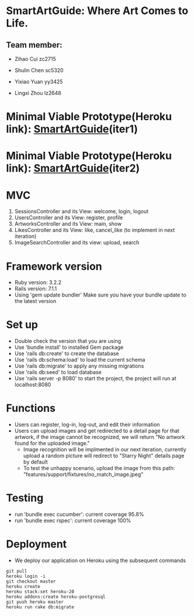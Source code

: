 # SmartArtGuide: Where Art Comes to Life.

## Team member:

- Zihao Cui zc2715

- Shulin Chen sc5320

- Yixiao Yuan yy3425

- Lingxi Zhou lz2648

  

# Minimal Viable Prototype(Heroku link): [SmartArtGuide](https://safe-ravine-39931-4dcfeebeaa67.herokuapp.com/)(iter1)
# Minimal Viable Prototype(Heroku link): [SmartArtGuide](https://safe-ravine-39931-4dcfeebeaa67.herokuapp.com/)(iter2)




# MVC

1. SessionsController and its View: welcome, login, logout
2. UsersController and its View: register, profile
3. ArtworksController and its View: main, show
4. LikesController and its View: like, cancel_like (to implement in next iteration)
5. ImageSearchController and its view: upload, search




# Framework version

- Ruby version: 3.2.2
- Rails version: 7.1.1
- Using 'gem update bundler' Make sure you have your bundle update to the latest version

# Set up

- Double check the version that you are using
- Use 'bundle install' to installed Gem package
- Use 'rails db:create' to create the database
- Use 'rails db:schema:load' to load the current schema
- Use 'rails db:migrate' to apply any missing migrations
- Use 'rails db:seed' to load database
- Use 'rails server -p 8080' to start the project, the project will run at localhost:8080

# Functions

- Users can register, log-in, log-out, and edit their information
- Users can upload images and get redirected to a detail page for that artwork, if the image cannot be recognized, we will return "No artwork found for the uploaded image."
  - Image recognition will be implmented in our next iteration, currently upload a random picture will redirect to "Starry Night" details page by default
  - To test the unhappy scenario, upload the image from this path: "features/support/fixtures/no_match_image.jpeg"

# Testing

- run 'bundle exec cucumber': current coverage 95.8%
- run 'bundle exec rspec': current coverage 100%

# Deployment
- We deploy our application on Heroku using the subsequent commands

```
git pull
heroku login -i
git checkout master
heroku create
heroku stack:set heroku-20
heroku addons:create heroku-postgresql
git push heroku master
heroku run rake db:migrate
```

